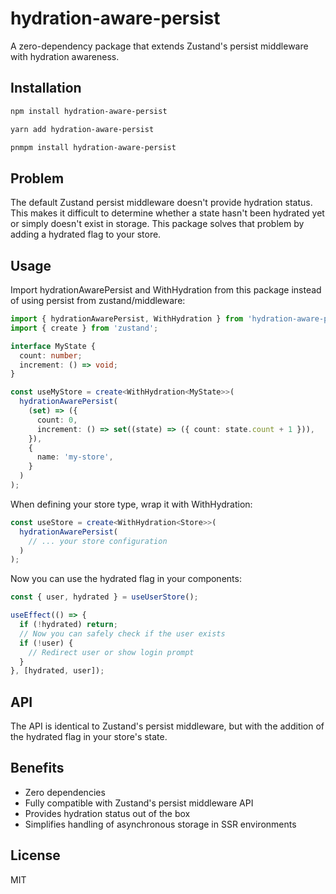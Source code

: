 # hydration-aware-persist

A zero-dependency package that extends Zustand's persist middleware with hydration awareness.

## Installation

```bash
npm install hydration-aware-persist
```
```bash
yarn add hydration-aware-persist
```
```bash
pnmpm install hydration-aware-persist
```

## Problem
The default Zustand persist middleware doesn't provide hydration status. This makes it difficult to determine whether a state hasn't been hydrated yet or simply doesn't exist in storage. This package solves that problem by adding a hydrated flag to your store.

## Usage
Import hydrationAwarePersist and WithHydration from this package instead of using persist from zustand/middleware:

```typescript
import { hydrationAwarePersist, WithHydration } from 'hydration-aware-persist';
import { create } from 'zustand';

interface MyState {
  count: number;
  increment: () => void;
}

const useMyStore = create<WithHydration<MyState>>(
  hydrationAwarePersist(
    (set) => ({
      count: 0,
      increment: () => set((state) => ({ count: state.count + 1 })),
    }),
    {
      name: 'my-store',
    }
  )
);
```

When defining your store type, wrap it with WithHydration:
```typescript
const useStore = create<WithHydration<Store>>(
  hydrationAwarePersist(
    // ... your store configuration
  )
);
```
Now you can use the hydrated flag in your components:
```typescript
const { user, hydrated } = useUserStore();

useEffect(() => {
  if (!hydrated) return;
  // Now you can safely check if the user exists
  if (!user) {
    // Redirect user or show login prompt
  }
}, [hydrated, user]);
```

## API
The API is identical to Zustand's persist middleware, but with the addition of the hydrated flag in your store's state.


## Benefits
- Zero dependencies
- Fully compatible with Zustand's persist middleware API
- Provides hydration status out of the box
- Simplifies handling of asynchronous storage in SSR environments

## License
MIT